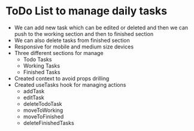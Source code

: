 # ToDo List to manage daily tasks

- We can add new task which can be edited or deleted and then we can push to the working section and then to finished section
- We can also delete tasks from finished section
- Responsive for mobile and medium size devices
- Three different sections for manage 
    - Todo Tasks
    - Working Tasks
    - Finished Tasks
- Created context to avoid props drilling
- Created useTasks hook for managing actions
    - addTask
    - editTask
    - deleteTodoTask
    - moveToWorking
    - moveToFinished
    - deleteFinishedTasks